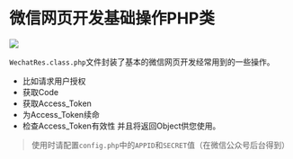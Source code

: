 # 微信网页开发基础操作PHP类

![](https://image.hongkong.skroot.cc/images/2017/03/11/Jietu20170311-193945e130f.png)

`WechatRes.class.php`文件封装了基本的微信网页开发经常用到的一些操作。
- 比如请求用户授权
- 获取Code
- 获取Access_Token
- 为Access_Token续命
- 检查Access_Token有效性
并且将返回Object供您使用。

>使用时请配置`config.php`中的`APPID`和`SECRET`值（在微信公众号后台得到）
